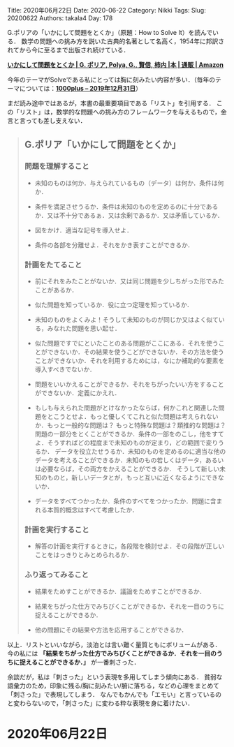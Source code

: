 ﻿Title: 2020年06月22日
Date: 2020-06-22
Category: Nikki
Tags: 
Slug: 20200622
Authors: takala4
Day: 178



G.ポリアの「いかにして問題をとくか」（原題：How to Solve It）を読んでいる．
数学の問題への挑み方を説いた古典的名著として名高く，1954年に邦訳されてから今に至るまで出版され続けている．


**[いかにして問題をとくか | G. ポリア, Polya, G., 賢信, 柿内 |本 | 通販 | Amazon](https://www.amazon.co.jp/dp/4621045938)**


今年のテーマがSolveである私にとっては胸に刻みたい内容が多い．（毎年のテーマについては：**[1000plus – 2019年12月31日](20191231.html)**）


まだ読み途中ではあるが，本書の最重要項目である「リスト」を引用する．
この「リスト」は，数学的な問題への挑み方のフレームワークを与えるもので，金言と言っても差し支えない．



> ## G.ポリア「いかにして問題をとくか」
>
> ### 問題を理解すること
>
> * 未知のものは何か．与えられているもの（データ）は何か．条件は何か．
>
> * 条件を満足させうるか．条件は未知のものを定めるのに十分であるか．又は不十分であるぁ．又は余剰であるか．又は矛盾しているか．
>
> * 図をかけ．適当な記号を導入せよ．
>
> * 条件の各部を分離せよ．それをかき表すことができるか．
>
> ### 計画をたてること
>
> * 前にそれをみたことがないか．又は同じ問題を少しちがった形でみたことがあるか．
>
> * 似た問題を知っているか．役に立つ定理を知っているか．
>
> * 未知のものをよくみよ！そうして未知のものが同じか又はよく似ている，みなれた問題を思い起せ．
>
> * 似た問題ですでにといたことのある問題がここにある．それを使うことができないか．その結果を使うこどができないか．その方法を使うことができないか．それを利用するためには，なにか補助的な要素を導入すべきでないか．
>
> * 問題をいいかえることができるか．それをちがったいい方をすることができないか．定義にかえれ．
>
> * もしも与えられた問題がとけなかったならば，何かこれと関連した問題をとこうとせよ．もっと優しくてこれと似た問題は考えられないか．もっと一般的な問題は？
もっと特殊な問題は？類推的な問題は？問題の一部分をとくことができるか．条件の一部をのこし，他をすてよ．そうすればどの程度まで未知のものが定まり，どの範囲で変りうるか．
データを役立たせうるか．未知のものを定めるのに適当な他のデータを考えることができるか．未知のもの若しくはデータ，あるいは必要ならば，その両方をかえることができるか．
そうして新しい未知のものと，新しいデータとが，もっと互いに近くなるようにできないか．
>
> * データをすべてつかったか．条件のすべてをつかったか．問題に含まれる本質的概念はすべて考慮したか．
>
> ### 計画を実行すること
>
> * 解答の計画を実行するときに，各段階を検討せよ．その段階が正しいことをはっきりとみとめられるか．
>
> ### ふり返ってみること
>
> * 結果をためすことができるか．議論をためすことができるか．
>
> * 結果をちがった仕方でみちびくことができるか．それを一目のうちに捉えることができるか．
>
> * 他の問題にその結果や方法を応用することができるか．




以上．リストといいながら，淡泊とは言い難く量質ともにボリュームがある．
今の私には **「結果をちがった仕方でみちびくことができるか．それを一目のうちに捉えることができるか．」**
が一番刺さった．




余談だが，私は「刺さった」という表現を多用してしまう傾向にある．
貧弱な語彙力のため，印象に残る/胸に刻みたい/腑に落ちる，などの心理をまとめて「刺さった」で表現してしまう．
なんでもかんでも「エモい」と言っているのと変わらないので，「刺さった」に変わる粋な表現を身に着けたい．
# 2020年06月22日 
